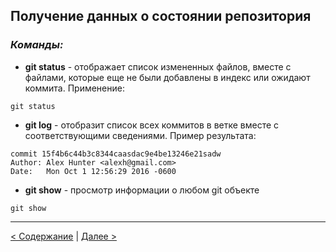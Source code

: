 ## Получение данных о состоянии репозитория

### ***Команды:***

* **git status** - отображает список измененных файлов, вместе с файлами, которые еще не были добавлены в индекс или ожидают коммита. Применение:
```
git status
```
* **git log** - отобразит список всех коммитов в ветке вместе с соответствующими сведениями. Пример результата:
```
commit 15f4b6c44b3c8344caasdac9e4be13246e21sadw
Author: Alex Hunter <alexh@gmail.com>
Date:   Mon Oct 1 12:56:29 2016 -0600
```

* **git show** - просмотр информации о любом git объекте
```
git show
```

---
[< Содержание](./readme.md) | [Далее >](./github.md)
